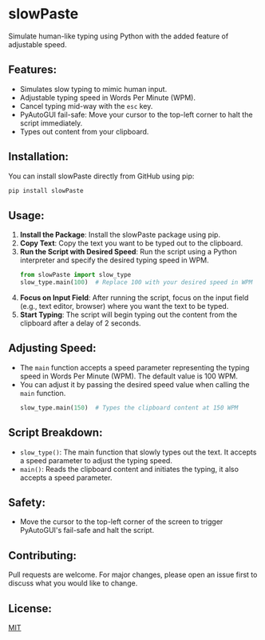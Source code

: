# slowPaste

Simulate human-like typing using Python with the added feature of adjustable speed.

## Features:
- Simulates slow typing to mimic human input.
- Adjustable typing speed in Words Per Minute (WPM).
- Cancel typing mid-way with the `esc` key.
- PyAutoGUI fail-safe: Move your cursor to the top-left corner to halt the script immediately.
- Types out content from your clipboard.

## Installation:

You can install slowPaste directly from GitHub using pip:

```bash
pip install slowPaste
```

## Usage:

1. **Install the Package**: Install the slowPaste package using pip.
2. **Copy Text**: Copy the text you want to be typed out to the clipboard.
3. **Run the Script with Desired Speed**: Run the script using a Python interpreter and specify the desired typing speed in WPM.
   ```python
   from slowPaste import slow_type
   slow_type.main(100)  # Replace 100 with your desired speed in WPM
   ```
4. **Focus on Input Field**: After running the script, focus on the input field (e.g., text editor, browser) where you want the text to be typed.
5. **Start Typing**: The script will begin typing out the content from the clipboard after a delay of 2 seconds.

## Adjusting Speed:

- The `main` function accepts a speed parameter representing the typing speed in Words Per Minute (WPM). The default value is 100 WPM.
- You can adjust it by passing the desired speed value when calling the `main` function.
  ```python
  slow_type.main(150)  # Types the clipboard content at 150 WPM
  ```

## Script Breakdown:
- `slow_type()`: The main function that slowly types out the text. It accepts a speed parameter to adjust the typing speed.
- `main()`: Reads the clipboard content and initiates the typing, it also accepts a speed parameter.

## Safety:
- Move the cursor to the top-left corner of the screen to trigger PyAutoGUI's fail-safe and halt the script.

## Contributing:
Pull requests are welcome. For major changes, please open an issue first to discuss what you would like to change.

## License:
[MIT](https://choosealicense.com/licenses/mit/)

